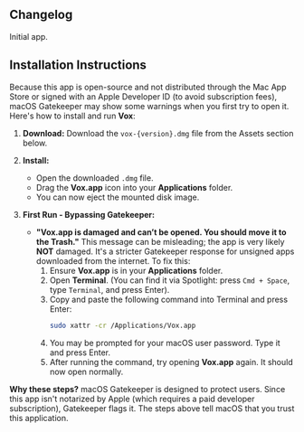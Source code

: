 ## Changelog
Initial app.

## Installation Instructions

Because this app is open-source and not distributed through the Mac App Store or signed with an Apple Developer ID (to avoid subscription fees), macOS Gatekeeper may show some warnings when you first try to open it. Here's how to install and run **Vox**:

1.  **Download:**
    Download the `vox-{version}.dmg` file from the Assets section below.

2.  **Install:**
    *   Open the downloaded `.dmg` file.
    *   Drag the **Vox.app** icon into your **Applications** folder.
    *   You can now eject the mounted disk image.

3.  **First Run - Bypassing Gatekeeper:**

    *   **"Vox.app is damaged and can’t be opened. You should move it to the Trash."**
        This message can be misleading; the app is very likely **NOT** damaged. It's a stricter Gatekeeper response for unsigned apps downloaded from the internet. To fix this:
        1.  Ensure **Vox.app** is in your **Applications** folder.
        2.  Open **Terminal**. (You can find it via Spotlight: press `Cmd + Space`, type `Terminal`, and press Enter).
        3.  Copy and paste the following command into Terminal and press Enter:
            ```bash
            sudo xattr -cr /Applications/Vox.app
            ```
        4.  You may be prompted for your macOS user password. Type it and press Enter.
        5.  After running the command, try opening **Vox.app** again. It should now open normally.

**Why these steps?**
macOS Gatekeeper is designed to protect users. Since this app isn't notarized by Apple (which requires a paid developer subscription), Gatekeeper flags it. The steps above tell macOS that you trust this application.